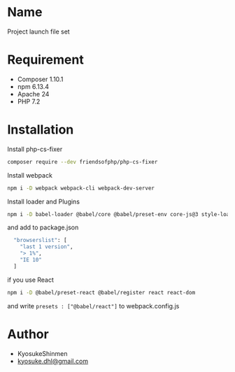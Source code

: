 # Name
   
   Project launch file set

# Requirement

* Composer 1.10.1
* npm 6.13.4
* Apache 24
* PHP 7.2

# Installation

Install php-cs-fixer 
 
```bash
composer require --dev friendsofphp/php-cs-fixer
```

Install webpack

```bash
npm i -D webpack webpack-cli webpack-dev-server
```

Install loader and Plugins

```bash
npm i -D babel-loader @babel/core @babel/preset-env core-js@3 style-loader css-loader sass-loader sass node-sass postcss-loader autoprefixer url-loader file-loader @fortawesome/fontawesome-free compression-webpack-plugin css-declaration-sorter import-glob-loader postcss-sort-media-queries babel-polyfill
```

and add to package.json
```bash
  "browserslist": [
    "last 1 version",
    "> 1%",
    "IE 10"
  ]
```

if you use React

```bash
npm i -D @babel/preset-react @babel/register react react-dom
```

and write `presets : ["@babel/react"]` to webpack.config.js



# Author
 
* KyosukeShinmen
* kyosuke.dhl@gmail.com